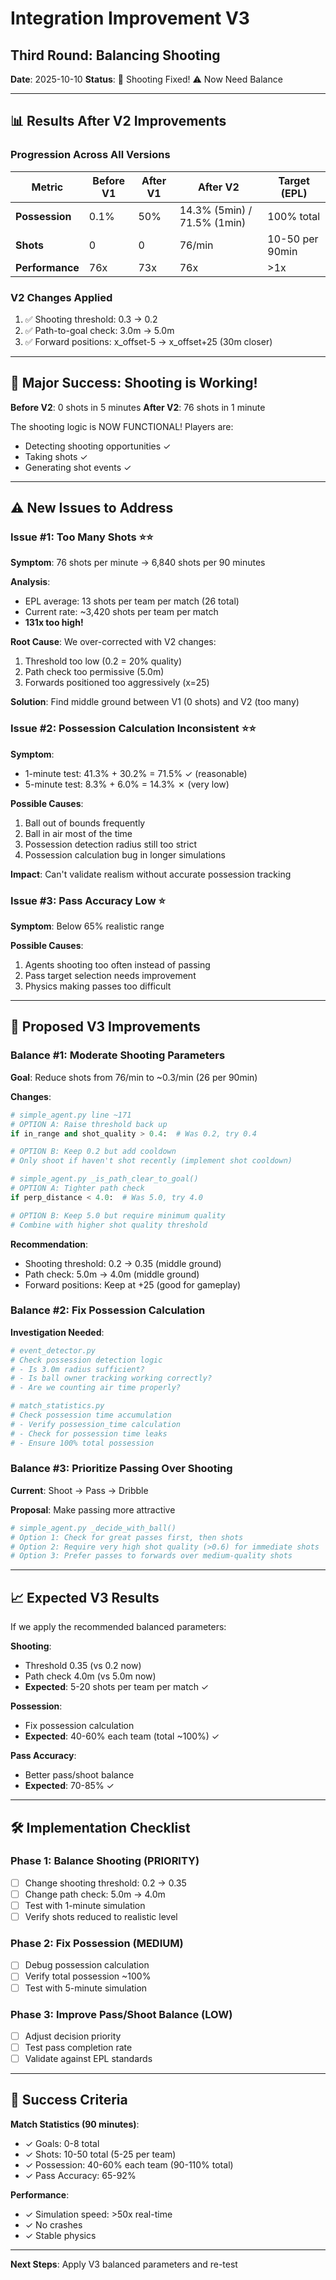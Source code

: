 # Integration Improvement V3
## Third Round: Balancing Shooting

**Date**: 2025-10-10
**Status**: 🎉 Shooting Fixed! ⚠️ Now Need Balance

---

## 📊 Results After V2 Improvements

### Progression Across All Versions

| Metric | Before V1 | After V1 | After V2 | Target (EPL) |
|--------|-----------|----------|----------|--------------|
| **Possession** | 0.1% | 50% | 14.3% (5min) / 71.5% (1min) | 100% total |
| **Shots** | 0 | 0 | 76/min | 10-50 per 90min |
| **Performance** | 76x | 73x | 76x | >1x |

### V2 Changes Applied

1. ✅ Shooting threshold: 0.3 → 0.2
2. ✅ Path-to-goal check: 3.0m → 5.0m
3. ✅ Forward positions: x_offset-5 → x_offset+25 (30m closer)

---

## 🎉 Major Success: Shooting is Working!

**Before V2**: 0 shots in 5 minutes
**After V2**: 76 shots in 1 minute

The shooting logic is NOW FUNCTIONAL! Players are:
- Detecting shooting opportunities ✓
- Taking shots ✓
- Generating shot events ✓

---

## ⚠️ New Issues to Address

### Issue #1: Too Many Shots ⭐⭐

**Symptom**: 76 shots per minute → 6,840 shots per 90 minutes

**Analysis**:
- EPL average: 13 shots per team per match (26 total)
- Current rate: ~3,420 shots per team per match
- **131x too high!**

**Root Cause**: We over-corrected with V2 changes:
1. Threshold too low (0.2 = 20% quality)
2. Path check too permissive (5.0m)
3. Forwards positioned too aggressively (x=25)

**Solution**: Find middle ground between V1 (0 shots) and V2 (too many)

### Issue #2: Possession Calculation Inconsistent ⭐⭐

**Symptom**:
- 1-minute test: 41.3% + 30.2% = 71.5% ✓ (reasonable)
- 5-minute test: 8.3% + 6.0% = 14.3% ✗ (very low)

**Possible Causes**:
1. Ball out of bounds frequently
2. Ball in air most of the time
3. Possession detection radius still too strict
4. Possession calculation bug in longer simulations

**Impact**: Can't validate realism without accurate possession tracking

### Issue #3: Pass Accuracy Low ⭐

**Symptom**: Below 65% realistic range

**Possible Causes**:
1. Agents shooting too often instead of passing
2. Pass target selection needs improvement
3. Physics making passes too difficult

---

## 🎯 Proposed V3 Improvements

### Balance #1: Moderate Shooting Parameters

**Goal**: Reduce shots from 76/min to ~0.3/min (26 per 90min)

**Changes**:

```python
# simple_agent.py line ~171
# OPTION A: Raise threshold back up
if in_range and shot_quality > 0.4:  # Was 0.2, try 0.4

# OPTION B: Keep 0.2 but add cooldown
# Only shoot if haven't shot recently (implement shot cooldown)

# simple_agent.py _is_path_clear_to_goal()
# OPTION A: Tighter path check
if perp_distance < 4.0:  # Was 5.0, try 4.0

# OPTION B: Keep 5.0 but require minimum quality
# Combine with higher shot quality threshold
```

**Recommendation**:
- Shooting threshold: 0.2 → 0.35 (middle ground)
- Path check: 5.0m → 4.0m (middle ground)
- Forward positions: Keep at +25 (good for gameplay)

### Balance #2: Fix Possession Calculation

**Investigation Needed**:

```python
# event_detector.py
# Check possession detection logic
# - Is 3.0m radius sufficient?
# - Is ball owner tracking working correctly?
# - Are we counting air time properly?

# match_statistics.py
# Check possession time accumulation
# - Verify possession_time calculation
# - Check for possession time leaks
# - Ensure 100% total possession
```

### Balance #3: Prioritize Passing Over Shooting

**Current**: Shoot → Pass → Dribble

**Proposal**: Make passing more attractive

```python
# simple_agent.py _decide_with_ball()
# Option 1: Check for great passes first, then shots
# Option 2: Require very high shot quality (>0.6) for immediate shots
# Option 3: Prefer passes to forwards over medium-quality shots
```

---

## 📈 Expected V3 Results

If we apply the recommended balanced parameters:

**Shooting**:
- Threshold 0.35 (vs 0.2 now)
- Path check 4.0m (vs 5.0m now)
- **Expected**: 5-20 shots per team per match ✓

**Possession**:
- Fix possession calculation
- **Expected**: 40-60% each team (total ~100%) ✓

**Pass Accuracy**:
- Better pass/shoot balance
- **Expected**: 70-85% ✓

---

## 🛠️ Implementation Checklist

### Phase 1: Balance Shooting (PRIORITY)
- [ ] Change shooting threshold: 0.2 → 0.35
- [ ] Change path check: 5.0m → 4.0m
- [ ] Test with 1-minute simulation
- [ ] Verify shots reduced to realistic level

### Phase 2: Fix Possession (MEDIUM)
- [ ] Debug possession calculation
- [ ] Verify total possession ~100%
- [ ] Test with 5-minute simulation

### Phase 3: Improve Pass/Shoot Balance (LOW)
- [ ] Adjust decision priority
- [ ] Test pass completion rate
- [ ] Validate against EPL standards

---

## 🎯 Success Criteria

**Match Statistics (90 minutes)**:
- ✓ Goals: 0-8 total
- ✓ Shots: 10-50 total (5-25 per team)
- ✓ Possession: 40-60% each team (90-110% total)
- ✓ Pass Accuracy: 65-92%

**Performance**:
- ✓ Simulation speed: >50x real-time
- ✓ No crashes
- ✓ Stable physics

---

**Next Steps**: Apply V3 balanced parameters and re-test
